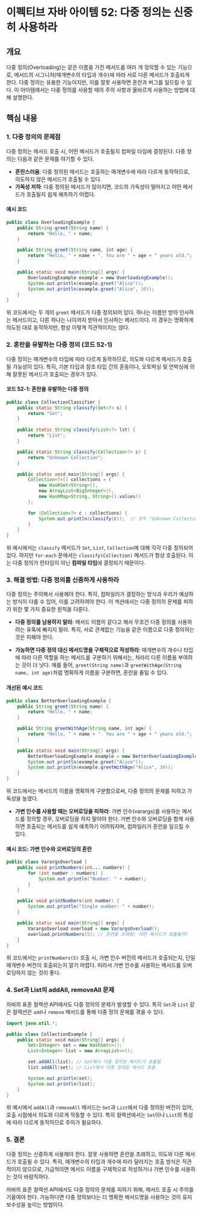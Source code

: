 
# 이펙티브 자바 아이템 52: 다중 정의는 신중히 사용하라

## 개요
다중 정의(Overloading)는 같은 이름을 가진 메서드를 여러 개 정의할 수 있는 기능으로, 메서드의 시그니처(매개변수의 타입과 개수)에 따라 서로 다른 메서드가 호출되게 한다. 다중 정의는 유용한 기능이지만, 이를 잘못 사용하면 혼란과 버그를 일으킬 수 있다. 이 아이템에서는 다중 정의를 사용할 때의 주의 사항과 올바르게 사용하는 방법에 대해 설명한다.

## 핵심 내용

### 1. 다중 정의의 문제점
다중 정의는 메서드 호출 시, 어떤 메서드가 호출될지 컴파일 타임에 결정된다. 다중 정의는 다음과 같은 문제를 야기할 수 있다.

- **혼란스러움**: 다중 정의된 메서드는 호출하는 매개변수에 따라 다르게 동작하므로, 의도하지 않은 메서드가 호출될 수 있다.
- **가독성 저하**: 다중 정의된 메서드가 많아지면, 코드의 가독성이 떨어지고 어떤 메서드가 호출될지 쉽게 예측하기 어렵다.

#### 예시 코드

```java
public class OverloadingExample {
    public String greet(String name) {
        return "Hello, " + name;
    }

    public String greet(String name, int age) {
        return "Hello, " + name + ". You are " + age + " years old.";
    }

    public static void main(String[] args) {
        OverloadingExample example = new OverloadingExample();
        System.out.println(example.greet("Alice"));
        System.out.println(example.greet("Alice", 30));
    }
}
```

위 코드에서는 두 개의 `greet` 메서드가 다중 정의되어 있다. 하나는 이름만 받아 인사하는 메서드이고, 다른 하나는 나이까지 받아서 인사하는 메서드이다. 이 경우는 명확하게 의도된 대로 동작하지만, 항상 이렇게 직관적이지는 않다.

### 2. 혼란을 유발하는 다중 정의 (코드 52-1)

다중 정의는 매개변수의 타입에 따라 다르게 동작하므로, 의도와 다르게 메서드가 호출될 가능성이 있다. 특히, 기본 타입과 참조 타입 간의 혼동이나, 오토박싱 및 언박싱에 의해 잘못된 메서드가 호출되는 경우가 있다.

#### 코드 52-1: 혼란을 유발하는 다중 정의

```java
public class CollectionClassifier {
    public static String classify(Set<?> s) {
        return "Set";
    }

    public static String classify(List<?> lst) {
        return "List";
    }

    public static String classify(Collection<?> c) {
        return "Unknown Collection";
    }

    public static void main(String[] args) {
        Collection<?>[] collections = {
            new HashSet<String>(),
            new ArrayList<BigInteger>(),
            new HashMap<String, String>().values()
        };

        for (Collection<?> c : collections) {
            System.out.println(classify(c));  // 모두 "Unknown Collection"을 출력함
        }
    }
}
```

위 예시에서는 `classify` 메서드가 `Set`, `List`, `Collection`에 대해 각각 다중 정의되어 있다. 하지만 `for-each` 문에서는 `classify(Collection)` 메서드가 항상 호출된다. 이는 다중 정의가 런타임이 아닌 **컴파일 타임**에 결정되기 때문이다.

### 3. 해결 방법: 다중 정의를 신중하게 사용하라

다중 정의는 주의해서 사용해야 한다. 특히, 컴파일러가 결정하는 방식과 우리가 예상하는 방식이 다를 수 있어, 이를 고려하여야 한다. 이 섹션에서는 다중 정의의 문제를 피하기 위한 몇 가지 중요한 원칙을 다룬다.

- **다중 정의를 남용하지 말라**: 메서드 이름이 같다고 해서 무조건 다중 정의를 사용하려는 유혹에 빠지지 말라. 특히, 서로 관계없는 기능을 같은 이름으로 다중 정의하는 것은 피해야 한다.

- **가능하면 다중 정의 대신 메서드명을 구체적으로 작성하라**: 매개변수의 개수나 타입에 따라 다른 역할을 하는 메서드를 구분하기 위해서는, 차라리 다른 이름을 부여하는 것이 더 낫다. 예를 들어, `greet(String name)`과 `greetWithAge(String name, int age)`처럼 명확하게 이름을 구분하면, 혼란을 줄일 수 있다.

#### 개선된 예시 코드

```java
public class BetterOverloadingExample {
    public String greet(String name) {
        return "Hello, " + name;
    }

    public String greetWithAge(String name, int age) {
        return "Hello, " + name + ". You are " + age + " years old.";
    }

    public static void main(String[] args) {
        BetterOverloadingExample example = new BetterOverloadingExample();
        System.out.println(example.greet("Alice"));
        System.out.println(example.greetWithAge("Alice", 30));
    }
}
```

위 코드에서는 메서드의 이름을 명확하게 구분함으로써, 다중 정의의 문제를 피하고 가독성을 높였다.

- **가변 인수를 사용할 때는 오버로딩을 피하라**: 가변 인수(varargs)를 사용하는 메서드를 정의할 경우, 오버로딩을 하지 말아야 한다. 가변 인수와 오버로딩을 함께 사용하면 호출되는 메서드를 쉽게 예측하기 어려워지며, 컴파일러가 혼란을 일으킬 수 있다.

#### 예시 코드: 가변 인수와 오버로딩의 혼란

```java
public class VarargsOverload {
    public void printNumbers(int... numbers) {
        for (int number : numbers) {
            System.out.println("Number: " + number);
        }
    }

    public void printNumbers(int number) {
        System.out.println("Single number: " + number);
    }

    public static void main(String[] args) {
        VarargsOverload overload = new VarargsOverload();
        overload.printNumbers(5); // 혼란을 초래함: 어떤 메서드가 호출될까?
    }
}
```

위 코드에서는 `printNumbers(5)` 호출 시, 가변 인수 버전의 메서드가 호출되는지, 단일 매개변수 버전이 호출되는지 알기 어렵다. 따라서 가변 인수를 사용하는 메서드를 오버로딩하지 않는 것이 좋다.

### 4. Set과 List의 addAll, removeAll 문제

자바의 표준 컬렉션 API에서도 다중 정의의 문제가 발생할 수 있다. 특히 `Set`과 `List` 같은 컬렉션은 `add`나 `remove` 메서드를 통해 다중 정의 문제를 겪을 수 있다.

```java
import java.util.*;

public class CollectionExample {
    public static void main(String[] args) {
        Set<Integer> set = new HashSet<>();
        List<Integer> list = new ArrayList<>();

        set.addAll(list); // Set에서 다중 정의된 메서드가 호출됨
        list.addAll(set); // List에서 다중 정의된 메서드 호출

        System.out.println(set);
        System.out.println(list);
    }
}
```

위 예시에서 `addAll`과 `removeAll` 메서드는 `Set`과 `List`에서 다중 정의된 버전이 있어, 호출 시점에서 의도와 다르게 작동할 수 있다. 특히 컬렉션에서는 `Set`이나 `List`의 특성에 따라 다르게 동작하므로 주의가 필요하다.

### 5. 결론

다중 정의는 신중하게 사용해야 한다. 잘못 사용하면 혼란을 초래하고, 의도와 다른 메서드가 호출될 수 있다. 특히, 매개변수의 타입과 개수에 따라 달라지는 호출 방식은 직관적이지 않으므로, 가급적이면 메서드 이름을 구체적으로 작성하거나 가변 인수를 사용하는 것이 바람직하다.

자바의 표준 컬렉션 API에서도 다중 정의의 문제를 피하기 위해, 메서드 호출 시 주의를 기울여야 한다. 가능하다면 다중 정의보다는 더 명확한 메서드명을 사용하는 것이 유지보수성을 높이는 방법이다.
